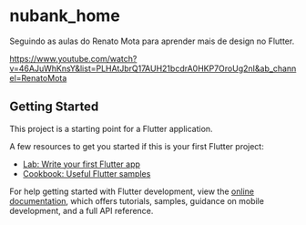 # nubank_home

Seguindo as aulas do Renato Mota para aprender mais de design no Flutter.

https://www.youtube.com/watch?v=46AJuWhKnsY&list=PLHAtJbrQ17AUH21bcdrA0HKP7OroUg2nI&ab_channel=RenatoMota

## Getting Started

This project is a starting point for a Flutter application.

A few resources to get you started if this is your first Flutter project:

- [Lab: Write your first Flutter app](https://docs.flutter.dev/get-started/codelab)
- [Cookbook: Useful Flutter samples](https://docs.flutter.dev/cookbook)

For help getting started with Flutter development, view the
[online documentation](https://docs.flutter.dev/), which offers tutorials,
samples, guidance on mobile development, and a full API reference.
